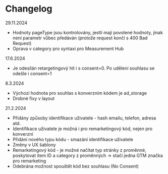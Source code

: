 # Changelog

29.11.2024
* Hodnoty pageType jsou kontrolovány, jestli mají povolené hodnoty, jinak není parametr vůbec předáván (protože request končí s 400 Bad Request)
* Oprava v category pro syntaxi pro Measurement Hub

17.6.2024
* Je odesílán retargetingový hit i s consent=0. Po udělení souhlasu se odešle i consent=1

8.3.2024
* Výchozí hodnota pro souhlas s konverzním kódem je ad_storage
* Drobné fixy v layout

21.2.2024
* Přidány způsoby identifikace uživatele - hash emailu, telefon, adresa atd.
* Identifikace uživatele je možná i pro remarketingový kód, nejen pro konverzní
* Přidání nového typu kódu - smazání identifikace uživatele
* Změny v UX šablony
* Remarketingový kód - je možné načítat typ stránky z proměnné, poskytovat item ID a category z proměnných -> stačí jedna GTM značka pro remarketing
* Odebrána možnost spouštět kód bez souhlasu (No Consent)
